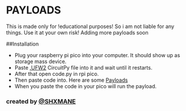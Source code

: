 # PAYLOADS

This is made only for !educational purposes! So i am not liable for any things. Use it at your own risk!
Adding more payloads soon

##Installation

- Plug your raspberry pi pico into your computer. It should show up as storage mass device.
- Paste [.UFW2](https://circuitpython.org/board/raspberry_pi_pico/) CircuitPy file into it and wait until it restarts.
- After that open code.py in rpi pico.
- Then paste code into. Here are some [Payloads](https://github.com/puzzleshockk1/rpi-pico.py-payloads/tree/main/payloads)
- When you paste the code in your pico will run the payload.

### created by [@SHXMANE](https://discord.gg/q7mkDgfQ3f)

